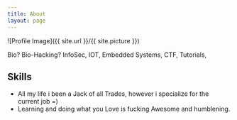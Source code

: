 ```yaml
---
title: About
layout: page
---
```

![Profile Image]({{ site.url }}/{{ site.picture }})

<p> Bio? Bio-Hacking? InfoSec, IOT, Embedded Systems, CTF, Tutorials, </p>



<h2>Skills</h2>

<ul class="skill-list">
	<li> All my life i been a Jack of all Trades, however i specialize for the current job =)  </li>
	<li> Learning and doing what you Love is fucking Awesome and humblening. </li>
	
	
</ul>




